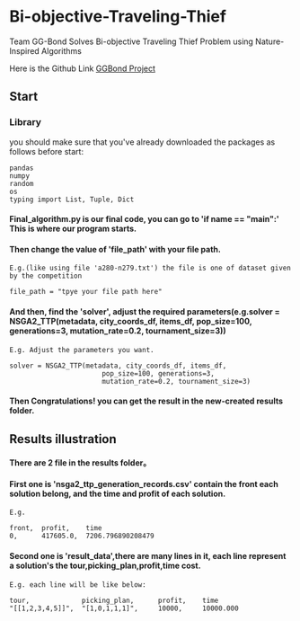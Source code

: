 # Bi-objective-Traveling-Thief
Team GG-Bond Solves Bi-objective Traveling Thief Problem using Nature-Inspired Algorithms

Here is the Github Link [GGBond Project](https://github.com/DraesonFang/Bi-objective-Traveling-Thief/tree/main)

## Start

### Library
 you should make sure that you've already downloaded the packages as follows before start:
```
pandas
numpy
random
os
typing import List, Tuple, Dict
```
#### Final_algorithm.py is our final code, you can go to 'if __name__ == "__main__":' This is where our program starts. 
#### Then change the value of 'file_path' with your file path.   
```
E.g.(like using file 'a280-n279.txt') the file is one of dataset given by the competition

file_path = "tpye your file path here"
```
#### And then, find the 'solver', adjust the required parameters(e.g.solver = NSGA2_TTP(metadata, city_coords_df, items_df, pop_size=100, generations=3, mutation_rate=0.2, tournament_size=3))

```
E.g. Adjust the parameters you want.

solver = NSGA2_TTP(metadata, city_coords_df, items_df,
                       pop_size=100, generations=3,
                       mutation_rate=0.2, tournament_size=3)
```


#### Then Congratulations! you can get the result in the new-created results folder.

## Results illustration
#### There are 2 file in the results folder。
#### First one is 'nsga2_ttp_generation_records.csv' contain the front each solution belong, and the time and profit of each solution.

```
E.g.

front,  profit,    time
0,      417605.0,  7206.796890208479
```

#### Second one is 'result_data',there are many lines in it, each line represent a solution's the tour,picking_plan,profit,time cost.

```
E.g. each line will be like below:

tour,             picking_plan,      profit,    time
"[[1,2,3,4,5]]",  "[1,0,1,1,1]",     10000,     10000.000
```
